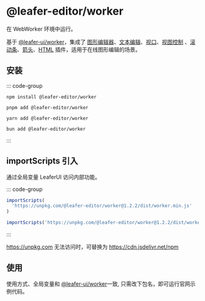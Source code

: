 # @leafer-editor/worker

在 WebWorker 环境中运行。

基于 [@leafer-ui/worker](/guide/install/ui/worker/start.md)，集成了 [图形编辑器](/plugin/in/editor/)、[文本编辑](/plugin/in/text-editor/)、[视口](/plugin/in/viewport/)、[视图控制](/plugin/in/view/) 、[滚动条](/plugin/in/view/)、[箭头](/plugin/in/arrow/)、[HTML](/plugin/in/html/) 插件，适用于在线图形编辑的场景。

## 安装

::: code-group

```sh[npm]
npm install @leafer-editor/worker
```

```sh[pnpm]
pnpm add @leafer-editor/worker
```

```sh[yarn]
yarn add @leafer-editor/worker
```

```sh[bun]
bun add @leafer-editor/worker
```

:::

## importScripts 引入

通过全局变量 LeaferUI 访问内部功能。

::: code-group

```js [worker.min.js]
importScripts(
  'https://unpkg.com/@leafer-editor/worker@1.2.2/dist/worker.min.js'
)
```

```js [worker.js]
importScripts('https://unpkg.com/@leafer-editor/worker@1.2.2/dist/worker.js')
```

:::

https://unpkg.com 无法访问时，可替换为 https://cdn.jsdelivr.net/npm

## 使用

使用方式、全局变量和 [@leafer-ui/worker](/guide/install/ui/worker/start.md)一致, 只需改下包名，即可运行官网示例代码。
